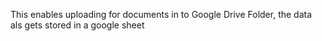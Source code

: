 This enables uploading for documents in to Google Drive Folder, the data als gets stored in a google sheet
